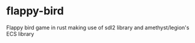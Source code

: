 # flappy-bird
Flappy bird game in rust making use of sdl2 library and amethyst/legion's ECS library
